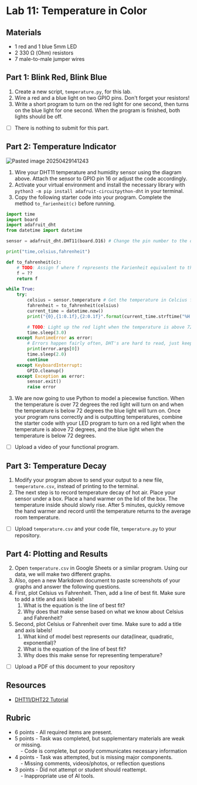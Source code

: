 
# Lab 11: Temperature in Color
## Materials

- 1 red and 1 blue 5mm LED
- 2 330 Ω (Ohm) resistors
- 7 male-to-male jumper wires

## Part 1: Blink Red, Blink Blue 

1. Create a new script, `temperature.py`, for this lab.
2. Wire a red and a blue light on two GPIO pins. Don't forget your resistors!
3. Write a short program to turn on the red light for one second, then turns on the blue light for one second. When the program is finished, both lights should be off.

- [ ] There is nothing to submit for this part.
## Part 2: Temperature Indicator
![Pasted image 20250429141243](https://github.com/user-attachments/assets/b2b90692-78a1-40ab-8965-13b179dc96a9)

1. Wire your DHT11 temperature and humidity sensor using the diagram above. Attach the sensor to GPIO pin 16 or adjust the code accordingly.
2. Activate your virtual environment and install the necessary library with `python3 -m pip install adafruit-circuitpython-dht` in your terminal. 
3. Copy the following starter code into your program. Complete the method `to_farienheit(c)` before running. 
```python
import time
import board
import adafruit_dht
from datetime import datetime

sensor = adafruit_dht.DHT11(board.D16) # Change the pin number to the data pin of your DHT11 

print("time,celsius,fahrenheit")

def to_fahrenheit(c):
    # TODO: Assign f where f represents the Farienheit equivalent to the input Celcius c
    f = ??
    return f 

while True:
    try:
        celsius = sensor.temperature # Get the temperature in Celcius from the sensor
        fahrenheit = to_fahrenheit(celsius)
        current_time = datetime.now()
        print("{0},{1:0.1f},{2:0.1f}".format(current_time.strftime("%H:%M:%S"), celsius, fahrenheit))

		# TODO: Light up the red light when the temperature is above 72, and blue when it is below 72.
		time.sleep(3.0)
    except RuntimeError as error:
        # Errors happen fairly often, DHT's are hard to read, just keep going
        print(error.args[0])
        time.sleep(2.0)
        continue
    except KeyboardInterrupt:
        GPIO.cleanup()
    except Exception as error:
        sensor.exit()
        raise error    
``` 
3. We are now going to use Python to model a piecewise function. When the temperature is over 72 degrees the red light will turn on and when the temperature is below 72 degrees the blue light will turn on. Once your program runs correctly and is outputting temperatures, combine the starter code with your LED program to turn on a red light when the temperature is above 72 degrees, and the blue light when the temperature is below 72 degrees.  

- [ ] Upload a video of your functional program.

## Part 3: Temperature Decay

1. Modify your program above to send your  output to a new file, `temperature.csv`, instead of printing to the terminal.
2. The next step is to record temperature decay of hot air. Place your sensor under a box. Place a hand warmer on the lid of the box. The temperature inside should slowly rise. After 5 minutes, quickly remove the hand warmer and record until the temperature returns to the average room temperature.

- [ ]  Upload `temperature.csv` and your code file, `temperature.py` to your repository.
## Part 4: Plotting and Results

2. Open `temperature.csv` in Google Sheets or a similar program. Using our data, we will make two different graphs.
3. Also, open a new Markdown document to paste screenshots of your graphs and answer the following questions.
4. First, plot Celsius vs Fahrenheit. Then, add a line of best fit. Make sure to add a title and axis labels!
	1. What is the equation is the line of best fit?
	2. Why does that make sense based on what we know about Celsius and Fahrenheit? 
5. Second, plot Celsius or Fahrenheit over time. Make sure to add a title and axis labels!
	1. What kind of model best represents our data(linear, quadratic, exponential)? 
	2. What is the equation of the line of best fit?
	3. Why does this make sense for representing temperature? 

- [ ] Upload a PDF of this document to your repository
## Resources

- [DHT11/DHT22 Tutorial](https://randomnerdtutorials.com/raspberry-pi-dht11-dht22-python/)
## Rubric 

- 6 points - All required items are present.    
- 5 points - Task was completed, but supplementary materials are weak or missing.    
    - Code is complete, but poorly communicates necessary information
- 4 points - Task was attempted, but is missing major components.    
    - Missing comments, videos/photos, or reflection questions  
- 3 points - Did not attempt or student should reattempt.  
    - Inappropriate use of AI tools.
